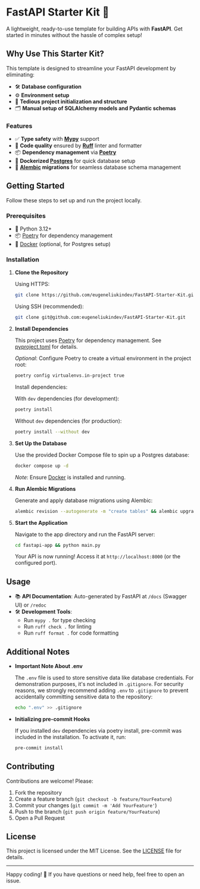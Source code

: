 # FastAPI Starter Kit 🚀

A lightweight, ready-to-use template for building APIs with **FastAPI**. Get started in minutes without the hassle of complex setup!

## Why Use This Starter Kit?

This template is designed to streamline your FastAPI development by eliminating:

- 🛠️ **Database configuration**
- ⚙️ **Environment setup**
- 📂 **Tedious project initialization and structure**
- 🗂️ **Manual setup of SQLAlchemy models and Pydantic schemas**

### Features

- ✅ **Type safety** with **[Mypy](https://mypy.readthedocs.io/en/stable/)** support
- 🧹 **Code quality** ensured by **[Ruff](https://docs.astral.sh/ruff/)** linter and formatter
- 📦 **Dependency management** via **[Poetry](https://python-poetry.org/)**
- 🐳 **Dockerized [Postgres](https://hub.docker.com/_/postgres)** for quick database setup
- 🔄 **[Alembic](https://alembic.sqlalchemy.org/en/latest/index.html) migrations** for seamless database schema management

## Getting Started

Follow these steps to set up and run the project locally.

### Prerequisites

- 🐍 Python 3.12+
- 📦 [Poetry](https://python-poetry.org/docs/#installation) for dependency management
- 🐳 [Docker](https://www.docker.com/get-started) (optional, for Postgres setup)

### Installation

1. **Clone the Repository**

   Using HTTPS:
   ```bash
   git clone https://github.com/eugeneliukindev/FastAPI-Starter-Kit.git
   ```

   Using SSH (recommended):
   ```bash
   git clone git@github.com:eugeneliukindev/FastAPI-Starter-Kit.git
   ```

2. **Install Dependencies**

   This project uses [Poetry](https://python-poetry.org/) for dependency management. See [pyproject.toml](pyproject.toml) for details.

   *Optional*: Configure Poetry to create a virtual environment in the project root:
   ```bash
   poetry config virtualenvs.in-project true
   ```

   Install dependencies:

   With `dev` dependencies (for development):
   ```bash
   poetry install
   ```

   Without `dev` dependencies (for production):
   ```bash
   poetry install --without dev
   ```

3. **Set Up the Database**

   Use the provided Docker Compose file to spin up a Postgres database:
   ```bash
   docker compose up -d
   ```

   *Note*: Ensure [Docker](https://www.docker.com/) is installed and running.

4. **Run Alembic Migrations**

   Generate and apply database migrations using Alembic:
   ```bash
   alembic revision --autogenerate -m "create tables" && alembic upgrade head
   ```

5. **Start the Application**

   Navigate to the app directory and run the FastAPI server:
   ```bash
   cd fastapi-app && python main.py
   ```

   Your API is now running! Access it at `http://localhost:8000` (or the configured port).

## Usage

- 📚 **API Documentation**: Auto-generated by FastAPI at `/docs` (Swagger UI) or `/redoc`
- 🛠️ **Development Tools**:
  - Run `mypy .` for type checking
  - Run `ruff check .` for linting
  - Run `ruff format .` for code formatting

## Additional Notes
  
- **Important Note About .env**

  The `.env` file is used to store sensitive data like database credentials. For demonstration purposes, it's not included in `.gitignore`. For security reasons, we strongly recommend adding `.env` to `.gitignore` to prevent accidentally committing sensitive data to the repository:
   ```bash
   echo ".env" >> .gitignore
   ```
  
- **Initializing pre-commit Hooks**
  
   If you installed `dev` dependencies via poetry install, pre-commit was included in the installation. To activate it, run:
   ```bash
   pre-commit install
   ```

## Contributing

Contributions are welcome! Please:

1. Fork the repository
2. Create a feature branch (`git checkout -b feature/YourFeature`)
3. Commit your changes (`git commit -m 'Add YourFeature'`)
4. Push to the branch (`git push origin feature/YourFeature`)
5. Open a Pull Request

## License

This project is licensed under the MIT License. See the [LICENSE](LICENSE.txt) file for details.

---

Happy coding! 🎉 If you have questions or need help, feel free to open an issue.
